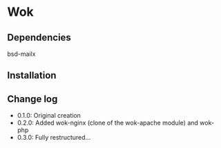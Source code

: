 Wok
===

Dependencies
------------

bsd-mailx

Installation
------------

Change log
----------

- 0.1.0: Original creation
- 0.2.0: Added wok-nginx (clone of the wok-apache module) and wok-php
- 0.3.0: Fully restructured...
